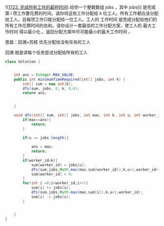 

1([1723. 完成所有工作的最短时间](https://leetcode-cn.com/problems/find-minimum-time-to-finish-all-jobs/)).给你一个整数数组 jobs ，其中 jobs[i] 是完成第 i 项工作要花费的时间。请你将这些工作分配给 k 位工人。所有工作都应该分配给工人，且每项工作只能分配给一位工人。工人的 工作时间 是完成分配给他们的所有工作花费时间的总和。请你设计一套最佳的工作分配方案，使工人的 最大工作时间 得以最小化 。返回分配方案中尽可能最小的最大工作时间 。

思路：回溯+剪枝 优先分配给没有任务的工人

回溯 就是讲每个任务尝试分配给所有的工人

```java
class Solution {


    int ans = Integer.MAX_VALUE;
    public int minimumTimeRequired(int[] jobs, int k) {
        int[] sum = new int[k];
        dfs(sum, jobs, 0, k, 0,0);
        return ans;
       

    }

    void dfs(int[] sum, int[] jobs, int max, int k, int u, int worker_id){
        if(max>=ans){
            return;
        }

        if(u == jobs.length){
           
            ans = max;
            return;
        }
        if(worker_id<k){
            sum[worker_id] = jobs[u];
            dfs(sum,jobs,Math.max(max,sum[worker_id]),k,u+1,worker_id+1);
            sum[worker_id] = 0;
        }
        for(int i =0;i<worker_id;i++){
            sum[i] += jobs[u];
            dfs(sum,jobs,Math.max(max,sum[i]),k,u+1,worker_id);
            sum[i] -= jobs[u];
        }


    }
}
```



